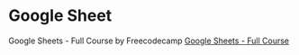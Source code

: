 # Google Sheet
Google Sheets - Full Course by Freecodecamp
[Google Sheets - Full Course](https://www.youtube.com/watch?v=N2opj8XzYBY&list=WL&index=1&t=39s)
